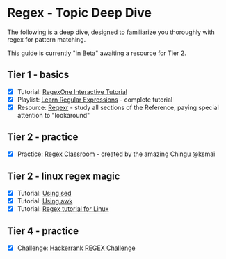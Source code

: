 # Regex - Topic Deep Dive

The following is a deep dive, designed to familiarize you thoroughly with regex for pattern matching.

This guide is currently "in Beta" awaiting a resource for Tier 2.

## Tier 1 - basics
- [x]  Tutorial: [RegexOne Interactive Tutorial](https://regexone.com/)  
- [x]  Playlist: [Learn Regular Expressions](https://www.youtube.com/playlist?list=PLfdtiltiRHWGRPyPMGuLPWuiWgEI9Kp1w) - complete tutorial   
- [x]  Resource: [Regexr](http://regexr.com/) - study all sections of the Reference, paying special attention to "lookaround"   

## Tier 2 - practice
- [x]  Practice: [Regex Classroom](https://regex-classroom.herokuapp.com/map) - created by the amazing Chingu @ksmai

## Tier 2 - linux regex magic
- [x]  Tutorial: [Using sed](https://likegeeks.com/sed-linux/) 
- [x]  Tutorial: [Using awk](https://likegeeks.com/awk-command/)
- [x]  Tutorial: [Regex tutorial for Linux](https://likegeeks.com/regex-tutorial-linux/) 

## Tier 4 - practice
- [x]  Challenge: [Hackerrank REGEX Challenge](https://www.hackerrank.com/chingu-challenge-8-regex)
